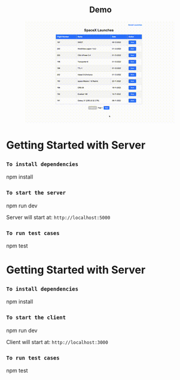 <h2 align="center">Demo</h2>

<p align="center">
  <img src="demo.gif" alt="Demo">
</p>

# Getting Started with Server

### `To install dependencies`
npm install

### `To start the server`
npm run dev

Server will start at: `http://localhost:5000`

### `To run test cases`
npm test


# Getting Started with Server

### `To install dependencies`
npm install

### `To start the client`
npm run dev

Client will start at: `http://localhost:3000`

### `To run test cases`
npm test
